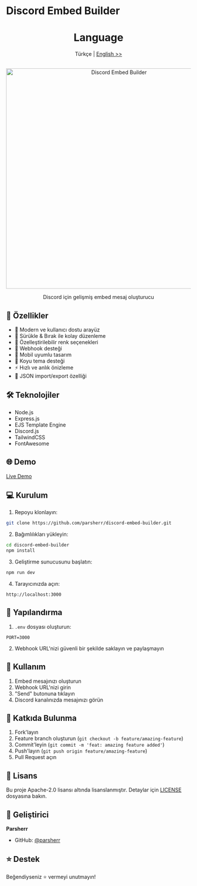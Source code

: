 # Discord Embed Builder

<div align="center">
  <h1>Language</h1>
  
 Türkçe | [English >>](https://github.com/parsherr/discord-embed-builder)
</div>
  <br/>
<div align="center">
  <img src="public/assets/media/gui.png" alt="Discord Embed Builder" width="600"/>  
  <br/>
  <p>Discord için gelişmiş embed mesaj oluşturucu</p>
</div>

## 🚀 Özellikler

- 🎨 Modern ve kullanıcı dostu arayüz
- 📝 Sürükle & Bırak ile kolay düzenleme
- 🌈 Özelleştirilebilir renk seçenekleri
- 🔗 Webhook desteği
- 📱 Mobil uyumlu tasarım
- 🌙 Koyu tema desteği
- ⚡ Hızlı ve anlık önizleme
- 🔄 JSON import/export özelliği

## 🛠️ Teknolojiler

- Node.js
- Express.js
- EJS Template Engine
- Discord.js
- TailwindCSS
- FontAwesome

## 🌐 Demo

[Live Demo](https://discord-embed-builder-parsherr.vercel.app/)

## 💻 Kurulum

1. Repoyu klonlayın:
```bash
git clone https://github.com/parsherr/discord-embed-builder.git
```

2. Bağımlılıkları yükleyin:
```bash
cd discord-embed-builder
npm install
```

3. Geliştirme sunucusunu başlatın:
```bash
npm run dev
```

4. Tarayıcınızda açın:
```
http://localhost:3000
```

## 🔧 Yapılandırma

1. `.env` dosyası oluşturun:
```env
PORT=3000
```

2. Webhook URL'nizi güvenli bir şekilde saklayın ve paylaşmayın

## 📝 Kullanım

1. Embed mesajınızı oluşturun
2. Webhook URL'nizi girin
3. "Send" butonuna tıklayın
4. Discord kanalınızda mesajınızı görün

## 🤝 Katkıda Bulunma

1. Fork'layın
2. Feature branch oluşturun (`git checkout -b feature/amazing-feature`)
3. Commit'leyin (`git commit -m 'feat: amazing feature added'`)
4. Push'layın (`git push origin feature/amazing-feature`)
5. Pull Request açın

## 📄 Lisans

Bu proje Apache-2.0 lisansı altında lisanslanmıştır. Detaylar için [LICENSE](LICENSE) dosyasına bakın.

## 👤 Geliştirici

**Parsherr**

* GitHub: [@parsherr](https://github.com/parsherr)

## ⭐ Destek

Beğendiyseniz ⭐️ vermeyi unutmayın!
